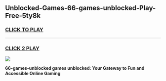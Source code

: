 
## Unblocked-Games-66-games-unblocked-Play-Free-5ty8k
<h3>
<a href="https://premium76.site?title=66-games-unblocked&ref=20M">CLICK TO PLAY</a></h3>
<hr>

<h3>
<a href="https://premium76.site?title=66-games-unblocked&ref=20M">CLICK 2 PLAY</a>
  
</h3>

<a href="https://premium76.site?title=66-games-unblocked&ref=19M"><img src="https://clearcache.store/games.png"></a>


**66-games-unblocked games unblocked: Your Gateway to Fun and Accessible Online Gaming**

